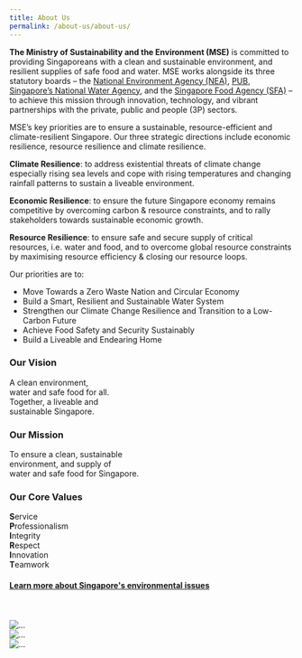 ```yaml
---
title: About Us
permalink: /about-us/about-us/
---
```


<head>
<link rel="stylesheet" href="https://maxcdn.bootstrapcdn.com/bootstrap/4.0.0/css/bootstrap.min.css" integrity="sha384-Gn5384xqQ1aoWXA+058RXPxPg6fy4IWvTNh0E263XmFcJlSAwiGgFAW/dAiS6JXm" crossorigin="anonymous">
</head>

**The Ministry of Sustainability and the Environment (MSE)** is committed to providing Singaporeans with a clean and sustainable environment, and resilient supplies of safe food and water. MSE works alongside its three statutory boards – the [National Environment Agency (NEA)](https://www.nea.gov.sg/), [PUB, Singapore’s National Water Agency](https://www.pub.gov.sg/), and the [Singapore Food Agency (SFA)](https://www.sfa.gov.sg/) – to achieve this mission through innovation, technology, and vibrant partnerships with the private, public and people (3P) sectors.

MSE’s key priorities are to ensure a sustainable, resource-efficient and climate-resilient Singapore. Our three strategic directions include economic resilience, resource resilience and climate resilience.

**Climate Resilience**: to address existential threats of climate change especially rising sea levels and cope with rising temperatures and changing rainfall patterns to sustain a liveable environment. 

**Economic Resilience**: to ensure the future Singapore economy remains competitive by overcoming carbon & resource constraints, and to rally stakeholders towards sustainable economic growth.

**Resource Resilience**: to ensure safe and secure supply of critical resources, i.e. water and food, and to overcome global resource constraints by maximising resource efficiency & closing our resource loops. 

Our priorities are to:
* Move Towards a Zero Waste Nation and Circular Economy
* Build a Smart, Resilient and Sustainable Water System
* Strengthen our Climate Change Resilience and Transition to a Low-Carbon Future
* Achieve Food Safety and Security Sustainably
* Build a Liveable and Endearing Home



### Our Vision

A clean environment,  
water and safe food for all.  
Together, a liveable and  
sustainable Singapore.

### Our Mission

To ensure a clean, sustainable  
environment, and supply of  
water and safe food for Singapore.

### Our Core Values

**S**ervice  
**P**rofessionalism  
**I**ntegrity  
**R**espect  
**I**nnovation  
**T**eamwork


#### [Learn more about Singapore's environmental issues](/learn-the-issues/ "Learn The Issues")

<br>
<br>

<!-- Custom. Done with bootstrap but doesn't work on staging -->

<div class="d-flex justify-content-around">
    <div class="w-25">
     <img src="https://www.logolynx.com/images/logolynx/9f/9f865ea56817d97ab1b4823270a952d9.png" class="img-fluid" alt="...">
     <!-- try width: 33% height: auto -->
    </div>
    <div class="w-25">
     <img src="https://www.openinnovationnetwork.sg/images/network/NEA%20Logo.jpg" class="img-fluid" alt="...">
     </div>
    <div class="w-25">
     <img src="https://www.sfa.gov.sg/images/default-source/food-for-thought/sfa-logo357b8e7e76af46cca45da61a2dde4a7e.tmb-600_315.png" class="img-fluid" alt="...">
    </div>
</div>
